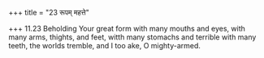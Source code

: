 +++
title = "23 रूपम् महत्ते"

+++
11.23 Beholding Your great form with many mouths and eyes, with many
arms, thights, and feet, witth many stomachs and terrible with many
teeth, the worlds tremble, and I too ake, O mighty-armed.
